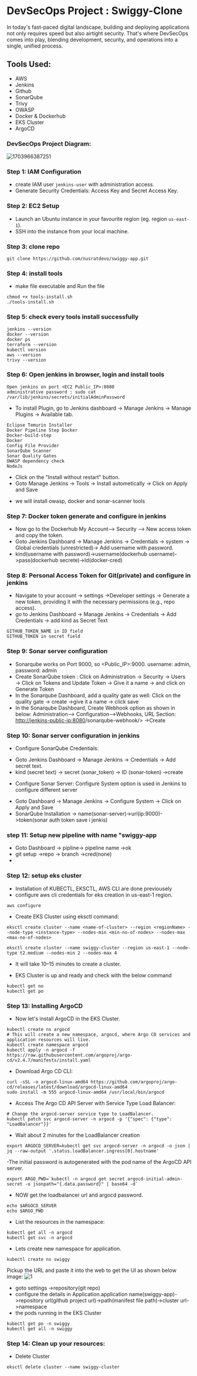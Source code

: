 # DevSecOps Project : Swiggy-Clone

In today's fast-paced digital landscape, building and deploying applications not only requires speed but also airtight security. That's where DevSecOps comes into play, blending development, security, and operations into a single, unified process.

## Tools Used:

* AWS
* Jenkins
* Github
* SonarQube
* Trivy
* OWASP
* Docker & Dockerhub
* EKS Cluster
* ArgoCD

### DevSecOps Project Diagram:

![1703966387251](image/README/1703966387251.png)

### Step 1: IAM Configuration
- create IAM user `jenkins-user` with administration access.
- Generate Security Credentials: Access Key and Secret Access Key.

### Step 2: EC2 Setup
- Launch an Ubuntu instance in your favourite region (eg. region `us-east-1`).
- SSH into the instance from your local machine.

### Step 3: clone repo
```shell
git clone https://github.com/nusratdevo/swiggy-app.git
```

### Step 4: install tools
- make file executable and Run the file
``` shell 
chmod +x tools-install.sh
./tools-install.sh
```
### Step 5: check every tools install successfully
``` shell
jenkins --version
docker --version
docker ps
terraform --version
kubectl version
aws --version
trivy --version
```

### Step 6: Open jenkins in browser, login and install tools
``` shell
Open jenkins on port <EC2 Public_IP>:8080
administrative password : sudo cat /var/lib/jenkins/secrets/initialAdminPassword
```
- To install Plugin, go to Jenkins dashboard -> Manage Jenkins -> Manage Plugins -> Available tab.
```shell
Eclipse Temurin Installer
Docker Pipeline Step Docker
Docker-build-step
Docker
Config File Provider
SonarQube Scanner
Sonar Quality Gates
OWASP dependency check
NodeJs 
```
- Click on the "Install without restart" button.
- Goto Manage Jenkins → Tools → Install autometically → Click on Apply and Save
* we will install owasp, docker and sonar-scanner tools

### Step 7: Docker token generate and configure in jenkins
- Now go to the Dockerhub My Account--> Security --> New access token and copy the token.
- Goto Jenkins Dashboard → Manage Jenkins → Credentials → system → Global credentials (unrestricted)→ Add username with password.
- kind(username with password)->username(dockerhub username)->pass(dockerhub secrete)->Id(docker-cred)

### Step 8: Personal Access Token for Git(private) and configure in jenkins
- Navigate to your account -> settings ->Developer settings ->
Generate a new token, providing it with the necessary permissions (e.g., repo access).
- go to Jenkins Dashboard → Manage Jenkins → Credentials → Add Credentials → add kind as Secret Text
```shell
GITHUB_TOKEN_NAME in ID field
GITHUB_TOKEN in secret field
```
### Step 9: Sonar server configuration
- Sonarqube works on Port 9000, so <Public_IP>:9000. username: admin, password: admin
- Create SonarQube token : Click on Administration → Security → Users → Click on Tokens and Update Token → Give it a name → and click on Generate Token
- In the Sonarqube Dashboard, add a quality gate as well: Click on the quality gate → create →give it a name -> click save
- In the Sonarqube Dashboard, Create Webhook option as shown in below: Administration--> Configuration-->Webhooks, URL Section: <http://jenkins-public-ip:8080>/sonarqube-webhook/> ->Create

### Step 10: Sonar server configuration in jenkins
- Configure SonarQube Credentials:
* Goto Jenkins Dashboard → Manage Jenkins → Credentials → Add secret text.
* kind (secret text) -> secret (sonar_token) -> ID (sonar-token) ->create

- Configure Sonar Server: Configure System option is used in Jenkins to configure different server
* Goto Dashboard → Manage Jenkins → Configure System -> Click on Apply and Save
* SonarQube Installation -> name(sonar-server)->url(ip:9000)->token(sonar auth token save i jenkis)

### step 11: Setup new pipeline with name "swiggy-app

* Goto Dashboard → pipline-> pipeline name ->ok
* git setup ->repo -> branch ->cred(none)
* 

### Step 12: setup eks cluster
- Installation of KUBECTL, EKSCTL, AWS CLI are done previousely 
- configure aws cli credentials for eks creation in us-east-1 region.
```shell 
aws configure
```
- Create EKS Cluster using eksctl command:
```shell
eksctl create cluster --name <name-of-cluster> --region <regionName> --node-type <instance-type> --nodes-min <min-no-of-nodes> --nodes-max <max-no-of-nodes>

eksctl create cluster --name swiggy-cluster --region us-east-1 --node-type t2.medium --nodes-min 2 --nodes-max 4
```
* It will take 10–15 minutes to create a cluster.
- EKS Cluster is up and ready and check with the below command
```shell
kubectl get no
kubectl get po
```
### Step 13: Installing ArgoCD
- Now let's install ArgoCD in the EKS Cluster.
```shell
kubectl create ns argocd
# This will create a new namespace, argocd, where Argo CD services and application resources will live.
kubectl create namespace argocd
kubectl apply -n argocd -f https://raw.githubusercontent.com/argoproj/argo-cd/v2.4.7/manifests/install.yaml
```
- Download Argo CD CLI:
```shell
curl -sSL -o argocd-linux-amd64 https://github.com/argoproj/argo-cd/releases/latest/download/argocd-linux-amd64
sudo install -m 555 argocd-linux-amd64 /usr/local/bin/argocd
```
- Access The Argo CD API Server with Service Type Load Balancer:
```shell
# Change the argocd-server service type to LoadBalancer.
kubectl patch svc argocd-server -n argocd -p '{"spec": {"type": "LoadBalancer"}}'
```
* Wait about 2 minutes for the LoadBalancer creation
```shell 
export ARGOCD_SERVER=kubectl get svc argocd-server -n argocd -o json | jq --raw-output '.status.loadBalancer.ingress[0].hostname'
```
-The initial password is autogenerated with the pod name of the ArgoCD API server.
```shell 
export ARGO_PWD=`kubectl -n argocd get secret argocd-initial-admin-secret -o jsonpath="{.data.password}" | base64 -d`
```
- NOW get the loadbalancer url and argocd password.
```shell 
echo $ARGOCD_SERVER
echo $ARGO_PWD
```
- List the resources in the namespace:
```shell
kubectl get all -n argocd
kubectl get svc -n argocd
```
- Lets create new namespace for application.
```shell
kubectl create ns swiggy
```
Pickup the URL and paste it into the web to get the UI as shown below image:
![1](image/README/1.png)

- goto settings ->repository(git repo)
- configure the details in Application.application name(swiggy-app)->repository url(github project url)->path(manifest file path)->cluster url->namespace
- the pods running in the EKS Cluster
```shell
kubectl get po -n swiggy
kubectl get all -n swiggy
```
 ### Step 14: Clean up your resources:
 - Delete Cluster
 ```shell
 eksctl delete cluster --name swiggy-cluster
```